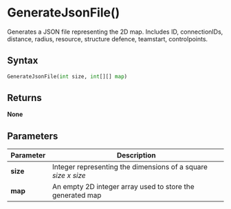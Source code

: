# GenerateJsonFile()
Generates a JSON file representing the 2D map. Includes ID, connectionIDs, distance, radius, resource, structure defence, teamstart, controlpoints.

## Syntax
```python
GenerateJsonFile(int size, int[][] map)
```

## Returns
**None**

## Parameters
|Parameter      |Description                                                            |
|---------------|-----------------------------------------------------------------------|
|**size**   |Integer representing the dimensions of a square *size x size*|
|**map**   |An empty 2D integer array used to store the generated map|